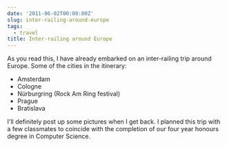 ```yaml
---
date: '2011-06-02T00:00:00Z'
slug: inter-railing-around-europe
tags:
  - travel
title: Inter-railing around Europe
---
```


As you read this, I have already embarked on an inter-railing trip around
Europe. Some of the cities in the itinerary:

- Amsterdam
- Cologne
- Nürburgring (Rock Am Ring festival)
- Prague
- Bratislava

I'll definitely post up some pictures when I get back. I planned this trip with
a few classmates to coincide with the completion of our four year honours degree
in Computer Science.
